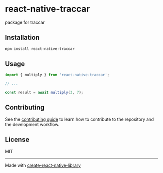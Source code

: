 # react-native-traccar

package for traccar

## Installation

```sh
npm install react-native-traccar
```

## Usage

```js
import { multiply } from 'react-native-traccar';

// ...

const result = await multiply(3, 7);
```

## Contributing

See the [contributing guide](CONTRIBUTING.md) to learn how to contribute to the repository and the development workflow.

## License

MIT

---

Made with [create-react-native-library](https://github.com/callstack/react-native-builder-bob)
